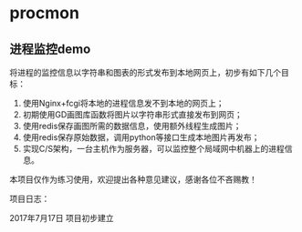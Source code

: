 # procmon 
## 进程监控demo
将进程的监控信息以字符串和图表的形式发布到本地网页上，初步有如下几个目标：
1. 使用Nginx+fcgi将本地的进程信息发不到本地的网页上；
2. 初期使用GD画图库函数将图片以字符串形式直接发布到网页；
3. 使用redis保存画图所需的数据信息，使用额外线程生成图片；
4. 使用redis保存原始数据，调用python等接口生成本地图片再发布；
5. 实现C/S架构，一台主机作为服务器，可以监控整个局域网中机器上的进程信息。

本项目仅作为练习使用，欢迎提出各种意见建议，感谢各位不吝赐教！




项目日志：

2017年7月17日
项目初步建立

